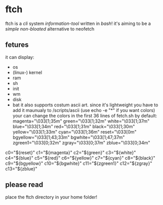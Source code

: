# ftch
ftch is a *cli* system *information-tool*
written in *bash*!
it's aiming to be a *simple non-bloated* alternative
to neofetch
## fetures 
it can display:
* os
* (linux-) kernel
* ram
* sh
* init
* wm
* disk
* bat
it also supports costum ascii art.
since it's lightweight you have to add it maunualy to /scripts/ascii
(use echo -e "*" if you want colors)
your can change the colors in the first 36 lines of fetch.sh
by default:
magenta="\033[1;35m"
green="\033[1;32m"
white="\033[1;37m"
blue="\033[1;34m"
red="\033[1;31m"
black="\033[1;30m"
yellow="\033[1;33m"
cyan="\033[1;36m"
reset="\033[0m"
bgyellow="\033[1;43;33m"
bgwhite="\033[1;47;37m"
zgreen1="\033[0;32m"
zgray="\033[0;37m"
zblue="\033[0;34m"

c0="${reset}"
c1="${magenta}"
c2="${green}"
c3="${white}"
c4="${blue}"
c5="${red}"
c6="${yellow}"
c7="${cyan}"
c8="${black}"
c9="${bgyellow}"
c10="${bgwhite}"
c11="${zgreen1}"
c12="${zgray}"
c13="${zblue}"
## please read
place the ftch directory in your home folder!